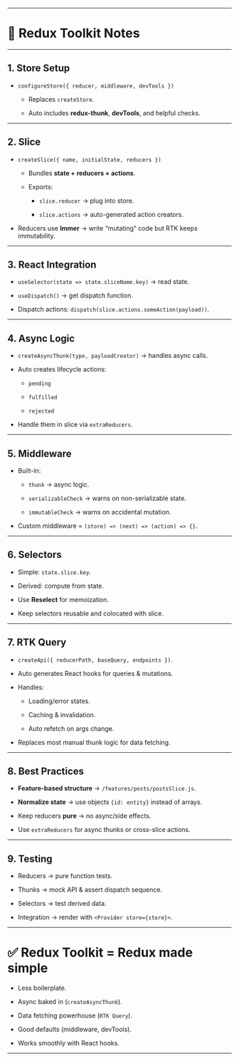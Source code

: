 

---

# 📝 Redux Toolkit Notes

---

## 1. Store Setup

- `configureStore({ reducer, middleware, devTools })`
    
    - Replaces `createStore`.
        
    - Auto includes **redux-thunk**, **devTools**, and helpful checks.
        

---

## 2. Slice

- `createSlice({ name, initialState, reducers })`
    
    - Bundles **state + reducers + actions**.
        
    - Exports:
        
        - `slice.reducer` → plug into store.
            
        - `slice.actions` → auto-generated action creators.
            
- Reducers use **Immer** → write “mutating” code but RTK keeps immutability.
    

---

## 3. React Integration

- `useSelector(state => state.sliceName.key)` → read state.
    
- `useDispatch()` → get dispatch function.
    
- Dispatch actions: `dispatch(slice.actions.someAction(payload))`.
    

---

## 4. Async Logic

- `createAsyncThunk(type, payloadCreator)` → handles async calls.
    
- Auto creates lifecycle actions:
    
    - `pending`
        
    - `fulfilled`
        
    - `rejected`
        
- Handle them in slice via `extraReducers`.
    

---

## 5. Middleware

- Built-in:
    
    - `thunk` → async logic.
        
    - `serializableCheck` → warns on non-serializable state.
        
    - `immutableCheck` → warns on accidental mutation.
        
- Custom middleware = `(store) => (next) => (action) => {}`.
    

---

## 6. Selectors

- Simple: `state.slice.key`.
    
- Derived: compute from state.
    
- Use **Reselect** for memoization.
    
- Keep selectors reusable and colocated with slice.
    

---

## 7. RTK Query

- `createApi({ reducerPath, baseQuery, endpoints })`.
    
- Auto generates React hooks for queries & mutations.
    
- Handles:
    
    - Loading/error states.
        
    - Caching & invalidation.
        
    - Auto refetch on args change.
        
- Replaces most manual thunk logic for data fetching.
    

---

## 8. Best Practices

- **Feature-based structure** → `/features/posts/postsSlice.js`.
    
- **Normalize state** → use objects `{id: entity}` instead of arrays.
    
- Keep reducers **pure** → no async/side effects.
    
- Use `extraReducers` for async thunks or cross-slice actions.
    

---

## 9. Testing

- Reducers → pure function tests.
    
- Thunks → mock API & assert dispatch sequence.
    
- Selectors → test derived data.
    
- Integration → render with `<Provider store={store}>`.
    

---

# ✅ Redux Toolkit = Redux made simple

- Less boilerplate.
    
- Async baked in (`createAsyncThunk`).
    
- Data fetching powerhouse (`RTK Query`).
    
- Good defaults (middleware, devTools).
    
- Works smoothly with React hooks.
    

---
